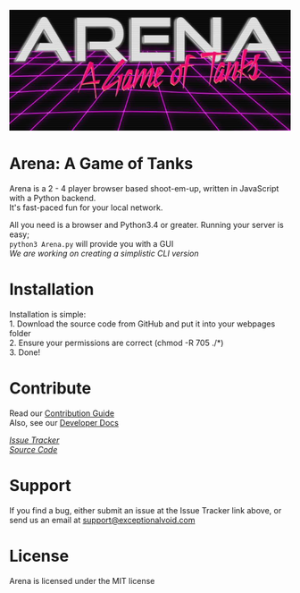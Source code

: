 ![Arena Logo](images/logo.png)  
# Arena: A Game of Tanks
Arena is a 2 - 4 player browser based shoot-em-up, written in JavaScript with a Python backend.  
It's fast-paced fun for your local network.  

All you need is a browser and Python3.4 or greater. Running your server is easy;  
    ```python3 Arena.py``` will provide you with a GUI  
_We are working on creating a simplistic CLI version_

# Installation
Installation is simple:  
    1. Download the source code from GitHub and put it into your webpages folder  
    2. Ensure your permissions are correct (chmod -R 705 ./*)  
    3. Done!  

# Contribute
Read our [Contribution Guide](https://github.com/ExceptionalVoid/Arena/wiki/How-to-Contribute)  
Also, see our [Developer Docs](https://exceptionalvoid.github.io/Arena)

[_Issue Tracker_](https://github.com/ExceptionalVoid/Arena/issues)  
[_Source Code_](https://github.com/ExceptionalVoid/Arena)

# Support
If you find a bug, either submit an issue at the Issue Tracker link above, or send us an email at support@exceptionalvoid.com

# License
Arena is licensed under the MIT license
